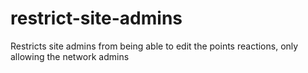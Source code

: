 # restrict-site-admins
Restricts site admins from being able to edit the points reactions, only allowing the network admins

